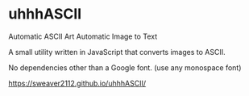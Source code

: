 # uhhhASCII

Automatic ASCII Art
Automatic Image to Text

A small utility written in JavaScript that converts images to ASCII.

No dependencies other than a Google font.  (use any monospace font)

https://sweaver2112.github.io/uhhhASCII/
